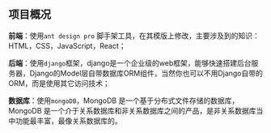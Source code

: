 ## 项目概况

**前端**：使用`ant design pro` 脚手架工具，在其模版上修改，主要涉及到的知识：HTML，CSS，JavaScript，React；<br>

**后端**：使用`django`框架，django是一个企业级的web框架，能够快速搭建后台服务器，Django的Model层自带数据库ORM组件，当然你也可以不用Django自带的ORM，而是使用其它访问技术；<br>

**数据库**：使用`mongoDB`，MongoDB 是一个基于分布式文件存储的数据库，MongoDB 是一个介于关系数据库和非关系数据库之间的产品，是非关系数据库当中功能最丰富，最像关系数据库的。<br>


